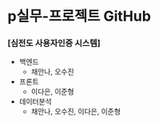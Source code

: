 # p실무-프로젝트 GitHub
### [심전도 사용자인증 시스템]
- 백엔드
  - 채안나, 오수진
- 프론트
  - 이다은, 이준형
- 데이터분석
  - 채안나, 오수진, 이다은, 이준형
  
